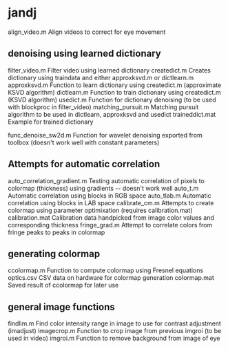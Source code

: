 # jandj


align_video.m	                Align videos to correct for eye movement

## denoising using learned dictionary ##
filter_video.m                Filter video using learned dictionary
createdict.m	                Creates dictionary using traindata and either approxksvd.m or dictlearn.m
approxksvd.m	                Function to learn dictionary using createdict.m (approximate KSVD algorithm)
dictlearn.m                   Function to train dictionary using createdict.m (KSVD algorithm)
usedict.m                     Function for dictionary denoising (to be used with blockproc in filter_video)
matching_pursuit.m	          Matching pursuit algorithm to be used in dictlearn, approxksvd and usedict
traineddict.mat	              Example for trained dictionary

func_denoise_sw2d.m           Function for wavelet denoising exported from toolbox (doesn't work well with constant parameters) 

## Attempts for automatic correlation ##
auto_correlation_gradient.m	  Testing automatic correlation of pixels to colormap (thickness) using gradients -- doesn't work well
auto_t.m	                    Automatic correlation using blocks in RGB space
auto_tlab.m	                  Automatic correlation using blocks in LAB space
calibrate_cm.m	              Attempts to create colormap using parameter optimixation (requires calibration.mat)
calibration.mat	              Calibration data handpicked from image color values and corresponding thickness
fringe_grad.m                 Attempt to correlate colors from fringe peaks to peaks in colormap

## generating colormap ##
ccolormap.m	                  Function to compute colormap using Fresnel equations
optics.csv	                  CSV data on hardware for colormap generation
colormap.mat	                Saved result of ccolormap for later use

## general image functions ##
findlim.m	                    Find color intensity range in image to use for contrast adjustment (imadjust)
imagecrop.m	                  Function to crop image from previous imgroi (to be used in video)
imgroi.m                      Function to remove background from image of eye



